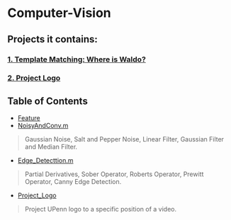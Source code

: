 # Computer-Vision

## Projects it contains:

### [1. Template Matching: Where is Waldo?][1]
### [2. Project Logo][2]

## Table of Contents
* [Feature](https://github.com/jShawnTsui/Computer-Vision/tree/master/Feature/)  
 * [NoisyAndConv.m](https://github.com/jShawnTsui/Computer-Vision/blob/master/Feature/NoisyAndConv.m) 

 > Gaussian Noise, Salt and Pepper Noise, Linear Filter, Gaussian Filter and Median Filter.

 * [Edge_Detecttion.m](https://github.com/jShawnTsui/Computer-Vision/blob/master/Feature/Edge_Detection.m)  

 > Partial Derivatives, Sober Operator, Roberts Operator, Prewitt Operator, Canny Edge Detection.  

* [Project_Logo][2]
> Project UPenn logo to a specific position of a video.



[1]: https://github.com/jShawnTsui/Computer-Vision/tree/master/Feature/TemplateMatch
[2]: https://github.com/jShawnTsui/Computer-Vision/tree/master/Project_Logo